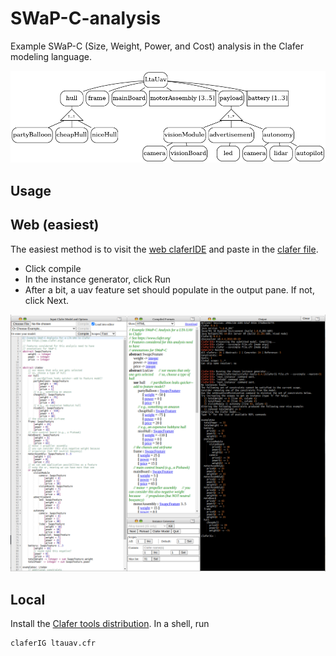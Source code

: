 # SWaP-C-analysis

Example SWaP-C (Size, Weight, Power, and Cost) analysis in the Clafer modeling language.

![LTA UAV example](./img/uav.cvl.dot.png)

## Usage

## Web (easiest)
The easiest method is to visit the [web claferIDE](http://t3-necsis.cs.uwaterloo.ca:8094/) and paste in the [clafer file](./ltauav.cfr).
* Click compile
* In the instance generator, click Run
* After a bit, a uav feature set should populate in the output pane. If not, click Next.

![claferIDE](./img/clafer_online.png)


## Local

Install the [Clafer tools distribution](https://gsd.uwaterloo.ca/clafer-tools-binary-distributions.html). In a shell, run
```shell
claferIG ltauav.cfr
```
